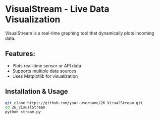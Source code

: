 # VisualStream - Live Data Visualization  

VisualStream is a real-time graphing tool that dynamically plots incoming data.  

## Features:
- Plots real-time sensor or API data  
- Supports multiple data sources  
- Uses Matplotlib for visualization  

## Installation & Usage  
```bash
git clone https://github.com/your-username/26_VisualStream.git  
cd 26_VisualStream  
python stream.py  

